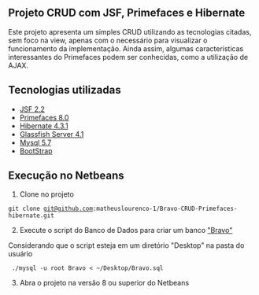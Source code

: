 ## Projeto CRUD com JSF, Primefaces e Hibernate
Este projeto apresenta um simples CRUD utilizando as tecnologias citadas, sem foco na view, apenas com o necessário para visualizar o funcionamento da implementação. Ainda assim, algumas características interessantes do Primefaces podem ser conhecidas, como a utilização de AJAX.

## Tecnologias utilizadas
- [JSF 2.2](https://javaserverfaces.java.net/docs/2.2/)
- [Primefaces 8.0](https://primefaces.github.io/primefaces/8_0/#/)
- [Hibernate 4.3.1](http://hibernate.org/orm/documentation/4.3/)
- [Glassfish Server 4.1](https://glassfish.java.net/docs/4.1/release-notes.pdf)
- [Mysql 5.7](https://dev.mysql.com/doc/refman/5.7/en/)
- [BootStrap](https://getbootstrap.com)

## Execução no Netbeans
1. Clone no projeto 

<code>git clone git@github.com:matheuslourenco-1/Bravo-CRUD-Primefaces-hibernate.git</code>

2. Execute o script do Banco de Dados para criar um banco ["Bravo"](https://github.com/matheuslourenco-1/Bravo-CRUD-Primefaces-hibernate/blob/master/Bravo.sql)

Considerando que o script esteja em um diretório "Desktop" na pasta do usuário

<code> ./mysql -u root Bravo < ~/Desktop/Bravo.sql </code>

3. Abra o projeto na versão 8 ou superior do Netbeans
 
